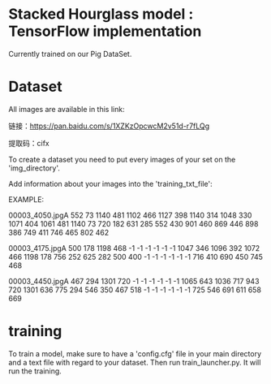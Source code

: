 # Stacked Hourglass model : TensorFlow implementation
Currently trained on our Pig DataSet.


# Dataset
All images are available in this link:

链接：https://pan.baidu.com/s/1XZKzOpcwcM2v51d-r7fLQg 

提取码：cifx

To create a dataset you need to put every images of your set on the 'img_directory'. 

Add information about your images into the 'training_txt_file':

EXAMPLE:

00003_4050.jpgA 552 73 1140 481 1102 466 1127 398 1140 314 1048 330 1071 404 1061 481 1140 73 720 182 631 285 552 430 901 460 869 446 898 386 749 411 746 465 802 462

00003_4175.jpgA 500 178 1198 468 -1 -1 -1 -1 -1 -1 1047 346 1096 392 1072 466 1198 178 756 252 625 282 500 400 -1 -1 -1 -1 -1 -1 716 410 690 450 745 468

00003_4450.jpgA 467 294 1301 720 -1 -1 -1 -1 -1 -1 1065 643 1036 717 943 720 1301 636 775 294 546 350 467 518 -1 -1 -1 -1 -1 -1 725 546 691 611 658 669

# training

To train a model, make sure to have a 'config.cfg' file in your main directory and a text file with regard to your dataset. Then run train_launcher.py. It will run the training.

